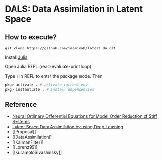 # DALS: Data Assimilation in Latent Space

## How to execute?
`git clone https://github.com/jaeminoh/latent_da.git`

Install [Julia](https://julialang.org/downloads/)

Open Julia REPL (read-evaluate-print loop)

Type `]` in REPL to enter the package mode. Then
```julia
pkg> activate . # activate current env
pkg> instantiate . # install dependencies
```

## Reference
- [Neural Ordinary Differential Equations for Model Order Reduction of Stiff Systems](https://www.arxiv.org/abs/2408.06073)
- [Latent Space Data Assimilation by using Deep Learning](https://rmets.onlinelibrary.wiley.com/doi/full/10.1002/qj.4153)
- [[Proposal]]
- [[DataAssimilation]]
- [[KalmanFilter]]
- [[Lorenz96]]
- [[KuramotoSivashinsky]]